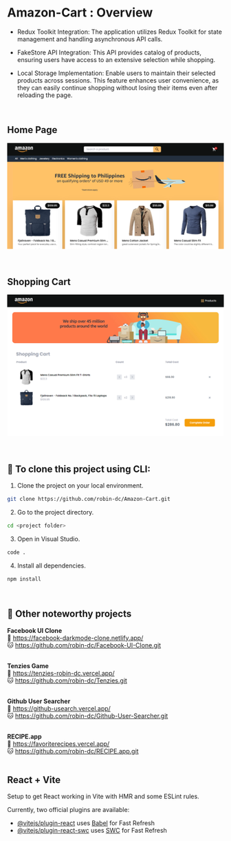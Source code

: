 # Amazon-Cart : Overview
- Redux Toolkit Integration: The application utilizes Redux Toolkit for state management and handling asynchronous API calls.

- FakeStore API Integration: This API provides catalog of products, ensuring users have access to an extensive selection while shopping.

- Local Storage Implementation: Enable users to maintain their selected products across sessions. This feature enhances user convenience, as they can easily continue shopping without losing their items even after reloading the page.

<br>

## Home Page
<a href="https://amazon-shopcart.netlify.app/"><img src='https://github.com/robin-dc/Amazon-Cart/blob/main/public/amazoncart_preview1.png'></a>

<br>

## Shopping Cart
<a href="https://amazon-shopcart.netlify.app/"><img src='https://github.com/robin-dc/Amazon-Cart/blob/main/public/amazoncart_preview2.png'></a>

<br>

## 🚀 To clone this project using CLI:
1. Clone the project on your local environment.
```sh
git clone https://github.com/robin-dc/Amazon-Cart.git
```
2. Go to the project directory.
```sh
cd <project folder>
```
3. Open in Visual Studio.
```sh
code .
```
4. Install all dependencies.
```sh
npm install
```

<br>

## 📝 Other noteworthy projects

<strong>Facebook UI Clone</strong><br>
🔗 https://facebook-darkmode-clone.netlify.app/<br>
🐱 https://github.com/robin-dc/Facebook-UI-Clone.git<br><br>

<strong>Tenzies Game</strong><br>
🔗 https://tenzies-robin-dc.vercel.app/ <br>
🐱 https://github.com/robin-dc/Tenzies.git<br><br>

<strong>Github User Searcher</strong><br>
🔗 https://github-usearch.vercel.app/ <br>
🐱 https://github.com/robin-dc/Github-User-Searcher.git<br><br>

<strong>RECIPE.app</strong><br>
🔗 https://favoriterecipes.vercel.app/ <br>
🐱 https://github.com/robin-dc/RECIPE.app.git<br><br>

## React + Vite

Setup to get React working in Vite with HMR and some ESLint rules.

Currently, two official plugins are available:

- [@vitejs/plugin-react](https://github.com/vitejs/vite-plugin-react/blob/main/packages/plugin-react/README.md) uses [Babel](https://babeljs.io/) for Fast Refresh
- [@vitejs/plugin-react-swc](https://github.com/vitejs/vite-plugin-react-swc) uses [SWC](https://swc.rs/) for Fast Refresh
